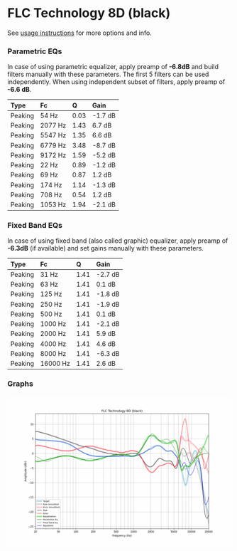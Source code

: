 # FLC Technology 8D (black)
See [usage instructions](https://github.com/jaakkopasanen/AutoEq#usage) for more options and info.

### Parametric EQs
In case of using parametric equalizer, apply preamp of **-6.8dB** and build filters manually
with these parameters. The first 5 filters can be used independently.
When using independent subset of filters, apply preamp of **-6.6 dB**.

| Type    | Fc      |    Q | Gain    |
|:--------|:--------|:-----|:--------|
| Peaking | 54 Hz   | 0.03 | -1.7 dB |
| Peaking | 2077 Hz | 1.43 | 6.7 dB  |
| Peaking | 5547 Hz | 1.35 | 6.6 dB  |
| Peaking | 6779 Hz | 3.48 | -8.7 dB |
| Peaking | 9172 Hz | 1.59 | -5.2 dB |
| Peaking | 22 Hz   | 0.89 | -1.2 dB |
| Peaking | 69 Hz   | 0.87 | 1.2 dB  |
| Peaking | 174 Hz  | 1.14 | -1.3 dB |
| Peaking | 708 Hz  | 0.54 | 1.2 dB  |
| Peaking | 1053 Hz | 1.94 | -2.1 dB |

### Fixed Band EQs
In case of using fixed band (also called graphic) equalizer, apply preamp of **-6.3dB**
(if available) and set gains manually with these parameters.

| Type    | Fc       |    Q | Gain    |
|:--------|:---------|:-----|:--------|
| Peaking | 31 Hz    | 1.41 | -2.7 dB |
| Peaking | 63 Hz    | 1.41 | 0.1 dB  |
| Peaking | 125 Hz   | 1.41 | -1.8 dB |
| Peaking | 250 Hz   | 1.41 | -1.9 dB |
| Peaking | 500 Hz   | 1.41 | 0.1 dB  |
| Peaking | 1000 Hz  | 1.41 | -2.1 dB |
| Peaking | 2000 Hz  | 1.41 | 5.9 dB  |
| Peaking | 4000 Hz  | 1.41 | 4.6 dB  |
| Peaking | 8000 Hz  | 1.41 | -6.3 dB |
| Peaking | 16000 Hz | 1.41 | 2.6 dB  |

### Graphs
![](./FLC%20Technology%208D%20(black).png)